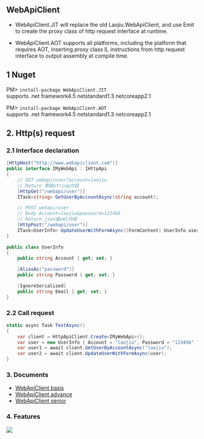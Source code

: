 ﻿## WebApiClient
* WebApiClient.JIT will replace the old Laojiu.WebApiClient, and use Emit to create the proxy class of http request interface at runtime.

* WebApiClient.AOT supports all platforms, including the platform that requires AOT, inserting proxy class IL instructions from http request interface to output assembly at compile time.

## 1 Nuget
PM> `install-package WebApiClient.JIT`
<br/>supports .net framework4.5 netstandard1.3 netcoreapp2.1 

PM> `install-package WebApiClient.AOT` 
<br/>supports .net framework4.5 netstandard1.3 netcoreapp2.1

## 2. Http(s) request
### 2.1 Interface declaration
```c#
[HttpHost("http://www.webapiclient.com")] 
public interface IMyWebApi : IHttpApi
{
    // GET webapi/user?account=laojiu
    // Return 原始string内容
    [HttpGet("/webapi/user")]
    ITask<string> GetUserByAccountAsync(string account);

    // POST webapi/user  
    // Body Account=laojiu&password=123456
    // Return json或xml内容
    [HttpPost("/webapi/user")]
    ITask<UserInfo> UpdateUserWithFormAsync([FormContent] UserInfo user);
}

public class UserInfo
{
    public string Account { get; set; }

    [AliasAs("password")]
    public string Password { get; set; }

    [IgnoreSerialized]
    public string Email { get; set; }
}
```
 
### 2.2 Call request
```c#
static async Task TestAsync()
{
    var client = HttpApiClient.Create<IMyWebApi>();
    var user = new UserInfo { Account = "laojiu", Password = "123456" }; 
    var user1 = await client.GetUserByAccountAsync("laojiu");
    var user2 = await client.UpdateUserWithFormAsync(user);
}
``` 
 

### 3. Documents
* [WebApiClient basis](https://github.com/xljiulang/WebApiClient/wiki/WebApiClient%E5%9F%BA%E7%A1%80)
* [WebApiClient advance](https://github.com/dotnetcore/WebApiClient/wiki/WebApiClient%E8%BF%9B%E9%98%B6)
* [WebApiClient senior](https://github.com/xljiulang/WebApiClient/wiki/WebApiClient%E9%AB%98%E7%BA%A7)
 

### 4. Features
![](https://raw.githubusercontent.com/dotnetcore/WebApiClient/master/WebApiClient.png)
